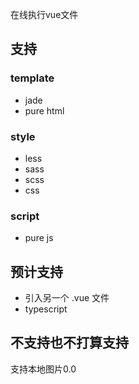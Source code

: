 在线执行vue文件

## 支持
### template
- jade
- pure html

### style
- less
- sass
- scss
- css

### script
- pure js

## 预计支持
- 引入另一个 .vue 文件
- typescript

## 不支持也不打算支持
支持本地图片0.0


